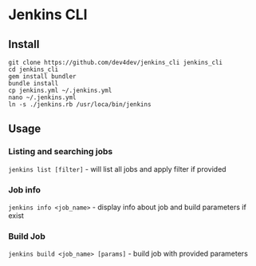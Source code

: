 # Jenkins CLI

## Install

	git clone https://github.com/dev4dev/jenkins_cli jenkins_cli
	cd jenkins_cli
	gem install bundler
	bundle install
	cp jenkins.yml ~/.jenkins.yml
	nano ~/.jenkins.yml
	ln -s ./jenkins.rb /usr/loca/bin/jenkins

## Usage

### Listing and searching jobs
`jenkins list [filter]` - will list all jobs and apply filter if provided

### Job info

`jenkins info <job_name>` - display info about job and build parameters if exist

### Build Job

`jenkins build <job_name> [params]` - build job with provided parameters
